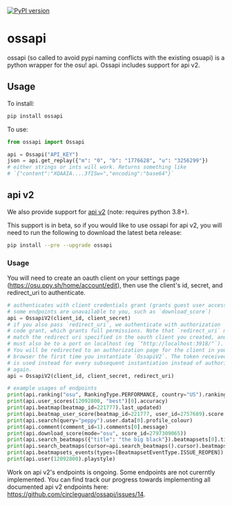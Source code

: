 [![PyPI version](https://badge.fury.io/py/ossapi.svg)](https://pypi.org/project/ossapi/)

# ossapi

ossapi (so called to avoid pypi naming conflicts with the existing osuapi) is a python wrapper for the osu! api. Ossapi includes support for api v2.

## Usage

To install:

```bash
pip install ossapi
```

To use:

```python
from ossapi import Ossapi

api = Ossapi("API_KEY")
json = api.get_replay({"m": "0", "b": "1776628", "u": "3256299"})
# either strings or ints will work. Returns something like
# `{"content":"XQAAIA....3fISw=","encoding":"base64"}`
```

## api v2

We also provide support for [api v2](https://osu.ppy.sh/docs/index.html) (note: requires python 3.8+).

This support is in beta, so if you would like to use ossapi for api v2, you will need to run the following to download the latest beta release:

```bash
pip install --pre --upgrade ossapi
```

### Usage

You will need to create an oauth client on your settings page (<https://osu.ppy.sh/home/account/edit>), then use the client's id, secret, and redirect_uri to authenticate.

```python
# authenticates with client credentials grant (grants guest user access,
# some endpoints are unavailable to you, such as `download_score`)
api = OssapiV2(client_id, client_secret)
# if you also pass `redirect_uri`, we authenticate with authorization
# code grant, which grants full permissions. Note that `redirect_uri` must
# match the redirect uri specified in the oauth client you created, and
# must also be to a port on localhost (eg `"http://localhost:3918/"`).
# You will be redirected to an authorization page for the client in your
# browser the first time you instantiate `OssapiV2`. The token received
# is used instead for every subsequent instantiation instead of authorizing
# again.
api = OssapiV2(client_id, client_secret, redirect_uri)

# example usages of endpoints
print(api.ranking("osu", RankingType.PERFORMANCE, country="US").ranking[0].user.username)
print(api.user_scores(12092800, "best")[0].accuracy)
print(api.beatmap(beatmap_id=221777).last_updated)
print(api.beatmap_user_score(beatmap_id=221777, user_id=2757689).score.mods)
print(api.search(query="peppy").user.data[0].profile_colour)
print(api.comment(comment_id=1).comments[0].message)
print(api.download_score(mode="osu", score_id=2797309065))
print(api.search_beatmaps({"title": "the big black"}).beatmapsets[0].title)
print(api.search_beatmaps(cursor=api.search_beatmaps().cursor).beatmapsets[0].title)
print(api.beatmapsets_events(types=[BeatmapsetEventType.ISSUE_REOPEN]).events[0].type)
print(api.user(12092800).playstyle)

```

Work on api v2's endpoints is ongoing. Some endpoints are not curerntly implemented. You can find track our progress towards implementing all documented api v2 endpoints here: https://github.com/circleguard/ossapi/issues/14.
